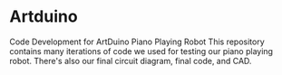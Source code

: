 # Artduino
Code Development for ArtDuino Piano Playing Robot
This repository contains many iterations of code we used for testing our piano playing robot.
There's also our final circuit diagram, final code, and CAD.
